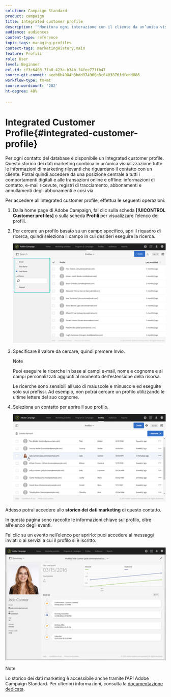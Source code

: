 ```yaml
---
solution: Campaign Standard
product: campaign
title: Integrated customer profile
description: '"Monitora ogni interazione con il cliente da un’unica visualizzazione: l’Integrated customer profile di Adobe Campaign viene aggiornato per l’intero ciclo di vita del cliente."'
audience: audiences
content-type: reference
topic-tags: managing-profiles
context-tags: marketingHistory,main
feature: Profili
role: User
level: Beginner
exl-id: cf3c6408-7fa0-423a-b34b-f4fee771fb47
source-git-commit: aeeb6b4984b3bdd974960e8c6403876fdfedd886
workflow-type: tm+mt
source-wordcount: '282'
ht-degree: 48%

---
```


# Integrated Customer Profile{#integrated-customer-profile}

Per ogni contatto del database è disponibile un Integrated customer profile. Questo storico dei dati marketing combina in un’unica visualizzazione tutte le informazioni di marketing rilevanti che riguardano il contatto con un cliente. Potrai quindi accedere da una posizione centrale a tutti i comportamenti digitali e alle transazioni online e offline: informazioni di contatto, e-mail ricevute, registri di tracciamento, abbonamenti e annullamenti degli abbonamenti e così via.

Per accedere all’Integrated customer profile, effettua le seguenti operazioni:

1. Dalla home page di Adobe Campaign, fai clic sulla scheda **[!UICONTROL Customer profiles]** o sulla scheda **Profili** per visualizzare l’elenco dei profili.

1. Per cercare un profilo basato su un campo specifico, apri il riquadro di ricerca, quindi seleziona il campo in cui desideri eseguire la ricerca.


   ![](assets/profile-search.png)

1. Specificare il valore da cercare, quindi premere Invio.

   >[!NOTE]
   >
   >Puoi eseguire le ricerche in base ai campi e-mail, nome e cognome e ai campi personalizzati aggiunti al momento dell’estensione della risorsa.
   >
   >Le ricerche sono sensibili all’uso di maiuscole e minuscole ed eseguite solo sui prefissi. Ad esempio, non potrai cercare un profilo utilizzando le ultime lettere del suo cognome.

1. Seleziona un contatto per aprire il suo profilo.

   ![](assets/mkt_hist_access.png)

Adesso potrai accedere allo **storico dei dati marketing** di questo contatto.

In questa pagina sono raccolte le informazioni chiave sul profilo, oltre all’elenco degli eventi.

Fai clic su un evento nell’elenco per aprirlo: puoi accedere ai messaggi inviati o ai servizi a cui il profilo si è iscritto.

![](assets/mkt_hist_view.png)

>[!NOTE]
>
>Lo storico dei dati marketing è accessibile anche tramite l’API Adobe Campaign Standard. Per ulteriori informazioni, consulta la [documentazione dedicata](../../api/using/interacting-with-marketing-history.md).
